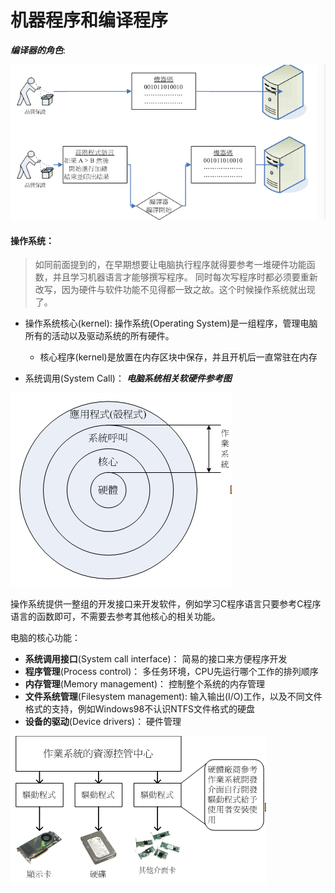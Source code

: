 # 机器程序和编译程序
*__编译器的角色__*:

![0](/img/03Chapter/Capture1.PNG)

#### 操作系统：
> 如同前面提到的，在早期想要让电脑执行程序就得要参考一堆硬件功能函数，并且学习机器语言才能够撰写程序。 同时每次写程序时都必须要重新改写，因为硬件与软件功能不见得都一致之故。这个时候操作系统就出现了。

- 操作系统核心(kernel):
操作系统(Operating System)是一组程序，管理电脑所有的活动以及驱动系统的所有硬件。

    - 核心程序(kernel)是放置在内存区块中保存，并且开机后一直常驻在内存

- 系统调用(System Call)：
*__电脑系统相关软硬件参考图__*

![1](/img/03Chapter/Capture2.PNG)

操作系统提供一整组的开发接口来开发软件，例如学习C程序语言只要参考C程序语言的函数即可，不需要去参考其他核心的相关功能。

电脑的核心功能：
- __系统调用接口__(System call interface)：
简易的接口来方便程序开发
- __程序管理__(Process control)：
多任务环境，CPU先运行哪个工作的排列顺序
- __内存管理__(Memory management)：
控制整个系统的内存管理
- __文件系统管理__(Filesystem management):
输入输出(I/O)工作，以及不同文件格式的支持，例如Windows98不认识NTFS文件格式的硬盘
- __设备的驱动__(Device drivers)：
硬件管理

![2](/img/03Chapter/Capture3.PNG)

